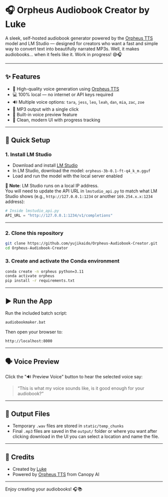 
# 🎧 Orpheus Audiobook Creator by Luke

A sleek, self-hosted audiobook generator powered by the [Orpheus TTS](https://github.com/canopyai/Orpheus-TTS) model and LM Studio — designed for creators who want a fast and simple way to convert text into beautifully narrated MP3s. 
Well, it makes audiobooks... when it feels like it. Work in progress! 😅🎧

---

## ✨ Features

- 🎤 High-quality voice generation using [Orpheus TTS](https://github.com/canopyai/Orpheus-TTS)
- 💻 100% local — no internet or API keys required
- 🔊 Multiple voice options: `tara`, `jess`, `leo`, `leah`, `dan`, `mia`, `zac`, `zoe`
- 🎵 MP3 output with a single click
- 🧠 Built-in voice preview feature
- 🧰 Clean, modern UI with progress tracking

---

## 🚀 Quick Setup

### 1. Install LM Studio

- Download and install [LM Studio](https://lmstudio.ai/)
- In LM Studio, download the model: `orpheus-3b-0.1-ft-q4_k_m.gguf`
- Load and run the model with the local server enabled

📌 **Note**: LM Studio runs on a local IP address.  
You will need to update the API URL in `lmstudio_api.py` to match what LM Studio shows (e.g., `http://127.0.0.1:1234` or another `169.254.x.x:1234` address):

```python
# Inside lmstudio_api.py
API_URL = "http://127.0.0.1:1234/v1/completions"
```

---

### 2. Clone this repository

```bash
git clone https://github.com/yujikaido/Orpheus-Audiobook-Creator.git
cd Orpheus-Audiobook-Creator
```

### 3. Create and activate the Conda environment

```bash
conda create -n orpheus python=3.11
conda activate orpheus
pip install -r requirements.txt
```

---

## ▶️ Run the App

Run the included batch script:

```bash
audiobookmaker.bat
```

Then open your browser to:

```
http://localhost:8000
```

---

## 🗣️ Voice Preview

Click the "🔊 Preview Voice" button to hear the selected voice say:

> “This is what my voice sounds like, is it good enough for your audiobook?”

---

## 📁 Output Files

- Temporary `.wav` files are stored in `static/temp_chunks`
- Final `.mp3` files are saved in the `output/` folder or where you want after clicking download
  in the UI you can select a location and name the file.

---

## 🙌 Credits

- Created by [Luke](https://github.com/yujikaido)
- Powered by [Orpheus TTS](https://github.com/canopyai/Orpheus-TTS) from Canopy AI

---

Enjoy creating your audiobooks! 🎧📚
